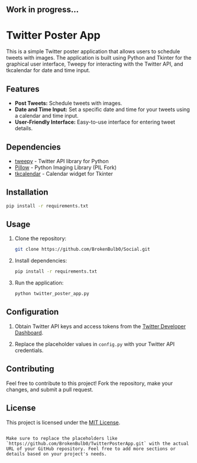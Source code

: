 ## Work in progress...
# Twitter Poster App

This is a simple Twitter poster application that allows users to schedule tweets with images. The application is built using Python and Tkinter for the graphical user interface, Tweepy for interacting with the Twitter API, and tkcalendar for date and time input.

## Features

- **Post Tweets:** Schedule tweets with images.
- **Date and Time Input:** Set a specific date and time for your tweets using a calendar and time input.
- **User-Friendly Interface:** Easy-to-use interface for entering tweet details.

## Dependencies

- [tweepy](https://www.tweepy.org/) - Twitter API library for Python
- [Pillow](https://pillow.readthedocs.io/en/stable/) - Python Imaging Library (PIL Fork)
- [tkcalendar](https://github.com/j4321/tkcalendar) - Calendar widget for Tkinter

## Installation

```bash
pip install -r requirements.txt
```

## Usage

1. Clone the repository:

   ```bash
   git clone https://github.com/BrokenBulb0/Social.git
   ```

2. Install dependencies:

   ```bash
   pip install -r requirements.txt
   ```

3. Run the application:

   ```bash
   python twitter_poster_app.py
   ```

## Configuration

1. Obtain Twitter API keys and access tokens from the [Twitter Developer Dashboard](https://developer.twitter.com/en/apps).

2. Replace the placeholder values in `config.py` with your Twitter API credentials.

## Contributing

Feel free to contribute to this project! Fork the repository, make your changes, and submit a pull request.

## License

This project is licensed under the [MIT License](LICENSE).
```

Make sure to replace the placeholders like `https://github.com/BrokenBulb0/TwitterPosterApp.git` with the actual URL of your GitHub repository. Feel free to add more sections or details based on your project's needs.
